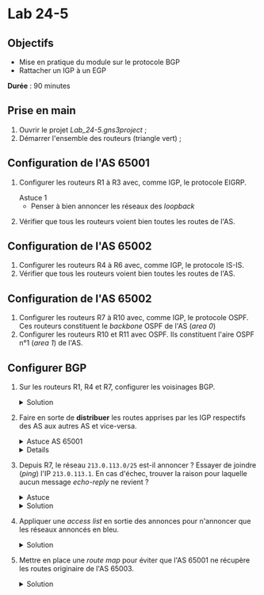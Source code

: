 Lab 24-5
===

## Objectifs
* Mise en pratique du module sur le protocole BGP
* Rattacher un IGP à un EGP

**Durée** : 90 minutes

## Prise en main
1. Ouvrir le projet _Lab_24-5.gns3project_ ;
3. Démarrer l'ensemble des routeurs (triangle vert) ;

## Configuration de l'AS 65001
1. Configurer les routeurs R1 à R3 avec, comme IGP, le protocole EIGRP.
    <summary>Astuce 1</summary>

    * Penser à bien annoncer les réseaux des _loopback_
    </details>
2. Vérifier que tous les routeurs voient bien toutes les routes de l'AS.

## Configuration de l'AS 65002
1. Configurer les routeurs R4 à R6 avec, comme IGP, le protocole IS-IS.
2. Vérifier que tous les routeurs voient bien toutes les routes de l'AS.

## Configuration de l'AS 65002
1. Configurer les routeurs R7 à R10 avec, comme IGP, le protocole OSPF. Ces routeurs constituent le _backbone_ OSPF de l'AS (_area 0_)
2. Configurer les routeurs R10 et R11 avec OSPF. Ils constituent l'aire OSPF n°1 (_area 1_) de l'AS.

## Configurer BGP
1. Sur les routeurs R1, R4 et R7, configurer les voisinages BGP.
    <details>
    <summary>Solution</summary>

    ```
    Sur R4:

    R4(config)# router bgp 65002
    R4(config-router)# neighbor 128.66.0.0 remote-as 65001
    R4(config-router)# neighbor 128.66.1.1 remote-as 65003
    ```
    </details>  
2. Faire en sorte de **distribuer** les routes apprises par les IGP respectifs des AS aux autres AS et vice-versa.
    <details>
    <summary>Astuce AS 65001</summary>

    * Pour distribuer les routes à BGP, il faut rajouter des paramètres !
        <details>
        <summary>Solution</summary>

        ```redistribute bgp 65001 metric 100 1 255 1 1500```
        </details>
    </details>
    
    <details>
    <details>
    <summary>Astuce AS 65002</summary>

    * Pour distribuer les routes à ISIS, il faut rajouter des paramètres !
        <details>
        <summary>Solution</summary>

        ```redistribute isis level-1-2```
        * Par défaut, BGP redistribue à des routeurs L2. Or, dans ce lab, la configuration fait que les routeurs sont en L1/L2 de même niveau (donc L1).
        </details>
    </details>
    
    <details>
    <summary>Astuce AS 65003</summary>

    * Pour distribuer les routes à OSPF, il faut rajouter des paramètres !
        <details>
        <summary>Solution</summary>

        ```redistribute ospf 1 match internal external 1 external 2```
        </details>
    </details>
3. Depuis R7, le réseau ```213.0.113.0/25``` est-il annoncer ? Essayer de joindre (_ping_) l'IP ```213.0.113.1```. En cas d'échec, trouver la raison pour laquelle aucun message _echo-reply_ ne revient ?
    <details>
    <summary>Astuce</summary>

    * Penser à faire une capture réseau !
    </details>
    <details>
    <summary>Solution</summary>

    * Le _ping_ ne fonctionne pas bien que le réseau soit annoncé.
    * Une trace réseau permet de mettre en évidence que seul un message _echo-request_ est envoyé, sans réponse. En revanche, l'IP source d'émission de ce message est l'adresse IP ```128.66.2.1```. Or cette IP n'est pas dans la table de routage du routeur R3 qui porte cette IP.
    * Pour pouvoir joindre l'adresse, il faut partir depuis une IP annoncée :
    ```ping 213.0.113.1 source 172.20.3.7```
    </details>
4. Appliquer une _access list_ en sortie des annonces pour n'annoncer que les réseaux annoncés en bleu.
    <details> 
    <summary>Solution</summary>

    ```
    Sur R1 :

    R1(config)# access-list 1 deny 10.0.0.0 0.255.255.255
    R1(config)# access-list 1 deny 172.16.0.0 0.15.255.255
    R1(config)# access-list 1 permit any
    R1(config)# router bgp 65001
    R1(config-router)# neighbor 128.66.0.1 distribute-list 1 out
    R1(config-router)# neighbor 128.66.2.1 distribute-list 1 out 
    ```
    </details>

5. Mettre en place une _route map_ pour éviter que l'AS 65001 ne récupère les routes originaire de l'AS 65003.
    <details>
    <summary>Solution</summary>

    ```
    Sur R1:

    R1(config)# ip as-path access-list 1 deny _65003$
    R1(config)# ip as-path access-list 1 permit .*
    R1(config)# route-map NoAS65003 permit 10
    R1(config-route-map)# match as-path 1
    R1(config-route-map)# exit
    R1(config)# router bgp 65001
    R1(config-router)# neighbor 128.66.0.1 route-map NoAS65003 in
    R1(config-router)# neighbor 128.66.2.1 route-map NoAS65003 in
    ```
    </details>

